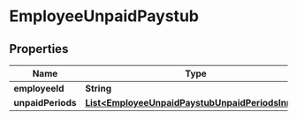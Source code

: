 

# EmployeeUnpaidPaystub


## Properties

| Name | Type | Description | Notes |
|------------ | ------------- | ------------- | -------------|
|**employeeId** | **String** |  |  [optional] |
|**unpaidPeriods** | [**List&lt;EmployeeUnpaidPaystubUnpaidPeriodsInner&gt;**](EmployeeUnpaidPaystubUnpaidPeriodsInner.md) |  |  [optional] |



